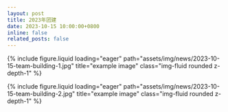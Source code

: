 ```yaml
---
layout: post
title: 2023年团建
date: 2023-10-15 10:00:00+0800
inline: false
related_posts: false
---
```


{% include figure.liquid loading="eager" path="assets/img/news/2023-10-15-team-building-1.jpg" title="example image" class="img-fluid rounded z-depth-1" %}

{% include figure.liquid loading="eager" path="assets/img/news/2023-10-15-team-building-2.jpg" title="example image" class="img-fluid rounded z-depth-1" %}
